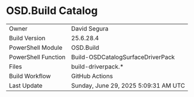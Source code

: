 ﻿# OSD.Build Catalog

| | |
|-|-|
| Owner | David Segura |
| Build Version | 25.6.28.4 |
| PowerShell Module | OSD.Build |
| PowerShell Function | Build-OSDCatalogSurfaceDriverPack |
| Files | build-driverpack.* |
| Build Workflow | GitHub Actions |
| Last Update | Sunday, June 29, 2025 5:09:31 AM UTC |
